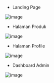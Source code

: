 - Landing Page

![image](https://user-images.githubusercontent.com/91566708/177952819-4d0a0d16-aea2-42b0-8d18-6fc6dc08ae44.png)

- Halaman Produk

![image](https://user-images.githubusercontent.com/91566708/177952923-d0939e6c-7f2d-41a3-83e3-c5f5cd7fa502.png)


- Halaman Profile

![image](https://user-images.githubusercontent.com/91566708/177953007-11f90eb8-0317-449a-834a-80c2304f6a72.png)

- Dashboard Admin

![image](https://user-images.githubusercontent.com/91566708/177953345-d556e06c-83a1-4d67-980a-d54f354b5b58.png)
